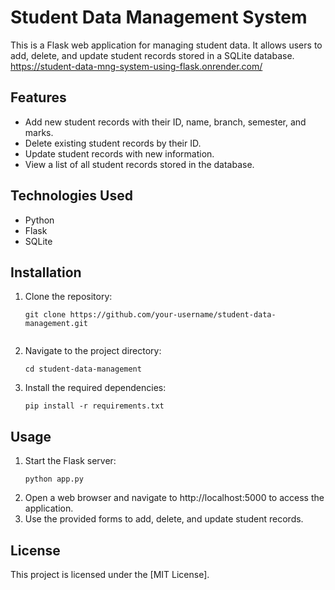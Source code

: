 # Student Data Management System

This is a Flask web application for managing student data. It allows users to add, delete, and update student records stored in a SQLite database.
https://student-data-mng-system-using-flask.onrender.com/

## Features

- Add new student records with their ID, name, branch, semester, and marks.
- Delete existing student records by their ID.
- Update student records with new information.
- View a list of all student records stored in the database.

## Technologies Used

- Python
- Flask
- SQLite

## Installation

1. Clone the repository:
   ```
   git clone https://github.com/your-username/student-data-management.git
  
2. Navigate to the project directory:
   ```
   cd student-data-management
   
3. Install the required dependencies:
   ```
   pip install -r requirements.txt
   
## Usage
1. Start the Flask server:
   ```
   python app.py
2. Open a web browser and navigate to http://localhost:5000 to access the application.
3. Use the provided forms to add, delete, and update student records.

## License
This project is licensed under the [MIT License].
